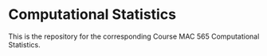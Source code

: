 # Computational Statistics
This is the repository for the corresponding Course MAC 565 Computational Statistics.
